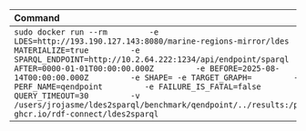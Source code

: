 | Command | Mean [s] | Min [s] | Max [s] | Relative |
|:---|---:|---:|---:|---:|
| `sudo docker run --rm         -e LDES=http://193.190.127.143:8080/marine-regions-mirror/ldes         -e MATERIALIZE=true         -e SPARQL_ENDPOINT=http://10.2.64.222:1234/api/endpoint/sparql         -e AFTER=0000-01-01T00:00:00.000Z         -e BEFORE=2025-08-14T00:00:00.000Z         -e SHAPE= -e TARGET_GRAPH=         -e PERF_NAME=qendpoint         -e FAILURE_IS_FATAL=false         -e QUERY_TIMEOUT=30         -v /users/jrojasme/ldes2sparql/benchmark/qendpoint/../results:/performance         ghcr.io/rdf-connect/ldes2sparql` | 20055.339 | 20055.339 | 20055.339 | 1.00 |
